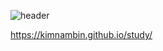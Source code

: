 ![header](https://capsule-render.vercel.app/api?type=waving&color=blue&text=%20kimnambin's%20GitHub%20👋&animation=twinkling&fontSize=35&fontAlignY=40&fontAlign=70&height=250)



https://kimnambin.github.io/study/
